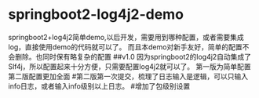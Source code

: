 # springboot2-log4j2-demo
springboot2+log4j2简单demo,以后开发，需要用到哪种配置，或者需要集成log，直接使用demo的代码就可以了。
而且本demo对新手友好，简单的配置不会删除。也同时保有略复杂的配置
##v1.0 因为springboot2的log4j2自动集成了Slf4j，所以配置起来十分方便，只需要配置log4j2就可以了。
第一版为简单配置
第二版配置更加全面
#第二版第一次提交，梳理了日志输入是逻辑，可以只输入info日志，或者输入info级别以上日志。
#增加了包级别设置